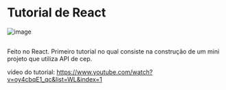 # Tutorial de React

![image](https://user-images.githubusercontent.com/101509337/219825896-2a658a00-764f-414c-a42c-7b3ebabc2d46.png)


##
Feito no React.
Primeiro tutorial no qual consiste na construção de um mini projeto que utiliza API de cep.

vídeo do tutorial: https://www.youtube.com/watch?v=oy4cbqE1_qc&list=WL&index=1
